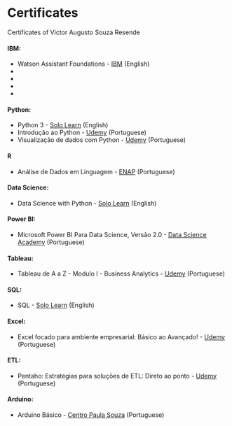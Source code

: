 # Certificates
 Certificates of Victor Augusto Souza Resende

#### IBM: 
- Watson Assistant Foundations - [IBM](https://www.ibm.com/training/Y835927A61405V35) (English)
-
-
-
-

#### Python: 
- Python 3 - [Solo Learn](https://www.sololearn.com/learning/1073) (English) 
- Introdução ao Python - [Udemy](https://www.udemy.com/course/intro_python/) (Portuguese)
- Visualização de dados com Python - [Udemy](https://www.udemy.com/course/visualizacao-de-dados-com-python/) (Portuguese)


#### R
- Análise de Dados em Linguagem - [ENAP](https://www.enap.gov.br/pt/) (Portuguese)


#### Data Science: 
- Data Science with Python - [Solo Learn](https://www.sololearn.com/learning/1093) (English)


#### Power BI:
- Microsoft Power BI Para Data Science, Versão 2.0 - [Data Science Academy](https://www.datascienceacademy.com.br/course?courseid=microsoft-power-bi-para-data-science) (Portuguese)


#### Tableau:
- Tableau de A a Z - Modulo I - Business Analytics - [Udemy](https://github.com/victoresende19/Certificates/blob/main/Tableau/UC-d2ca5fa5-a44f-4aae-a427-6e3fa6d57a8c.pdf) (Portuguese)


#### SQL: 
- SQL - [Solo Learn](https://www.sololearn.com/learning/1060) (English)


#### Excel: 
- Excel focado para ambiente empresarial: Básico ao Avançado! - [Udemy](https://www.udemy.com/course/excel-basico-ao-avancado-focado-para-o-ambiente-empresarial/) (Portuguese)


#### ETL: 
- Pentaho: Estratégias para soluções de ETL: Direto ao ponto - [Udemy](https://www.udemy.com/course/pentaho-pdi-etl/) (Portuguese)


#### Arduino: 
- Arduino Básico - [Centro Paula Souza](https://portalgeead.cps.sp.gov.br/mooc/#1594299721210-285089be-044b) (Portuguese)




